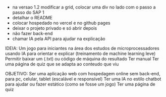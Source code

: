 - na versao 1.2 modificar a grid, colocar uma div no lado com o passo a passo do SAP 1
- detalhar o README
- colocar hospedado no vercel e no github pages
- deixar o projeto privado e só abrir depois
- não fazer back-end
- chamar IA pela API para ajudar na explicação

IDEIA:
Um jogo para iniciantes na área dos estudos de microprocessadores usando IA para orientar e explicar (treinamento de machine learning leve)
Permitir baixar um (.txt) ou código de máquina do resultado
Ter manual
Ter uma página de quiz que se adapta ao conteudo que viu

OBJETIVO:
Ser uma aplicação web com hospedagem online sem back-end, para pc, celular, tablet (escalável e responsível)
Ter uma IA no estilo chatbot para ajudar ou fazer estático (como se fosse um jogo)
Ter uma página de quiz
